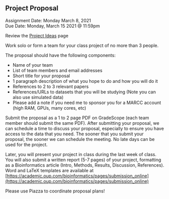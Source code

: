 ## Project Proposal
Assignment Date: Monday March 8, 2021 <br>
Due Date: Monday, March 15 2021 @ 11:59pm <br>

Review the [Project Ideas](ideas.md) page

Work solo or form a team for your class project of no more than 3 people.

The proposal should have the following components:

  * Name of your team
  * List of team members and email addresses
  * Short title for your proposal
  * 1 paragraph description of what you hope to do and how you will do it
  * References to 2 to 3 relevant papers
  * References/URLs to datasets that you will be studying (Note you can also use simulated data)
  * Please add a note if you need me to sponsor you for a MARCC account (high RAM, GPUs, many cores, etc)

Submit the proposal as a 1 to 2 page PDF on GradeScope (each team member should submit the same PDF). After submitting your proposal, we can schedule a time to discuss your proposal, especially to ensure you have access to the data that you need. The sooner that you submit your proposal, the sooner we can schedule the meeting. No late days can be used for the project.

Later, you will present your project in class during the last week of class. You will also submit a written report (5-7 pages) of your project, 
formatting as a Bioinformatics article (Intro, Methods, Results, Discussion, References). Word and LaTeX templates are 
available at [https://academic.oup.com/bioinformatics/pages/submission_online](https://academic.oup.com/bioinformatics/pages/submission_online)

Please use Piazza to coordinate proposal plans!

 